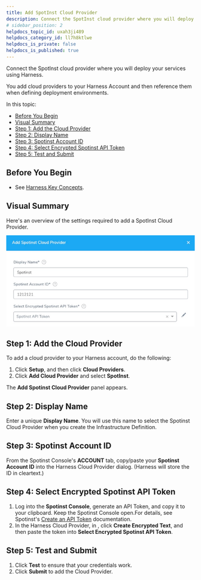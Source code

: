 ```yaml
---
title: Add SpotInst Cloud Provider
description: Connect the SpotInst cloud provider where you will deploy your services using Harness.
# sidebar_position: 2
helpdocs_topic_id: uxah3ji489
helpdocs_category_id: ll7h8ktlwe
helpdocs_is_private: false
helpdocs_is_published: true
---
```


Connect the SpotInst cloud provider where you will deploy your services using Harness.

You add cloud providers to your Harness Account and then reference them when defining deployment environments.

In this topic:

- [Before You Begin](#before-you-begin)
- [Visual Summary](#visual-summary)
- [Step 1: Add the Cloud Provider](#step-1-add-the-cloud-provider)
- [Step 2: Display Name](#step-2-display-name)
- [Step 3: Spotinst Account ID](#step-3-spotinst-account-id)
- [Step 4: Select Encrypted Spotinst API Token](#step-4-select-encrypted-spotinst-api-token)
- [Step 5: Test and Submit](#step-5-test-and-submit)

## Before You Begin

* See [Harness Key Concepts](../../../starthere-firstgen/harness-key-concepts.md).

## Visual Summary

Here's an overview of the settings required to add a SpotInst Cloud Provider.

![](./static/add-spot-inst-cloud-provider-03.png)


## Step 1: Add the Cloud Provider

To add a cloud provider to your Harness account, do the following:

1. Click **Setup**, and then click **Cloud Providers**.
2. Click **Add Cloud Provider** and select **SpotInst**.

The **Add Spotinst Cloud Provider** panel appears.

## Step 2: Display Name

Enter a unique **Display Name**. You will use this name to select the Spotinst Cloud Provider when you create the Infrastructure Definition.

## Step 3: Spotinst Account ID

From the Spotinst Console's **ACCOUNT** tab, copy/paste your **Spotinst Account ID** into the Harness Cloud Provider dialog. (Harness will store the ID in cleartext.)

## Step 4: Select Encrypted Spotinst API Token

1. Log into the **Spotinst Console**, generate an API Token, and copy it to your clipboard. Keep the Spotinst Console open.For details, see Spotinst's [Create an API Token](https://docs.spot.io/administration/api/create-api-token) documentation.
2. In the Harness Cloud Provider, in , click **Create Encrypted Text**, and then paste the token into **Select Encrypted Spotinst API Token**.

## Step 5: Test and Submit

1. Click **Test** to ensure that your credentials work.
2. Click **Submit** to add the Cloud Provider.

